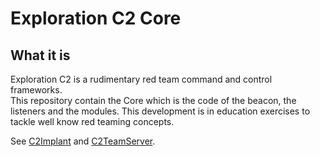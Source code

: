 # Exploration C2 Core

## What it is

Exploration C2 is a rudimentary red team command and control frameworks.  
This repository contain the Core which is the code of the beacon, the listeners and the modules.
This development is in education exercises to tackle well know red teaming concepts.

See [C2Implant](https://github.com/maxDcb/C2Implant) and [C2TeamServer](https://github.com/maxDcb/C2TeamServer).